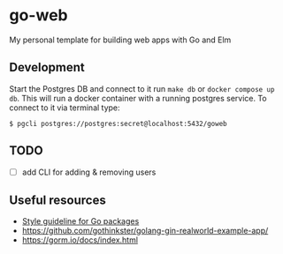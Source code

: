 # go-web
My personal template for building web apps with Go and Elm

## Development

Start the Postgres DB and connect to it run `make db` or `docker compose up db`. This
will run a docker container with a running postgres service. To connect to it via
terminal type:

```
$ pgcli postgres://postgres:secret@localhost:5432/goweb
```

## TODO
- [ ] add CLI for adding & removing users

## Useful resources

- [Style guideline for Go packages](https://rakyll.org/style-packages/)
- https://github.com/gothinkster/golang-gin-realworld-example-app/
- https://gorm.io/docs/index.html
